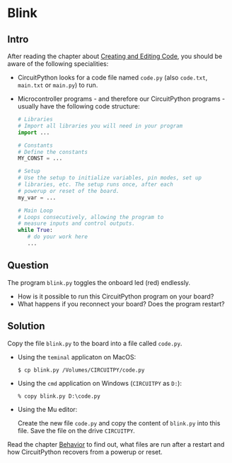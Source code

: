 # Blink

## Intro

After reading the chapter about [Creating and Editing Code](https://learn.adafruit.com/welcome-to-circuitpython/creating-and-editing-code), you should be aware of the following specialities:

- CircuitPython looks for a code file named `code.py` (also `code.txt`,  `main.txt` or `main.py`) to run.

- Microcontroller programs - and therefore our CircuitPython programs - usually have the following code structure:

  ```python
  # Libraries
  # Import all libraries you will need in your program
  import ...

  # Constants
  # Define the constants
  MY_CONST = ...

  # Setup
  # Use the setup to initialize variables, pin modes, set up
  # libraries, etc. The setup runs once, after each
  # powerup or reset of the board.
  my_var = ...

  # Main Loop
  # Loops consecutively, allowing the program to 
  # measure inputs and control outputs.
  while True:
     # do your work here
     ...
  ```

## Question

The program `blink.py` toggles the onboard led (red) endlessly.

 - How is it possible to run this CircuitPython program on your board?
 - What happens if you reconnect your board? Does the program restart?

## Solution

Copy the file `blink.py` to the board into a file called `code.py`. 

- Using the `teminal` applicaton on MacOS:

  ```shell
  $ cp blink.py /Volumes/CIRCUITPY/code.py
  ```

- Using the `cmd` application on Windows (`CIRCUITPY` as `D:`):

  ```shell
  % copy blink.py D:\code.py
  ```

- Using the Mu editor:

  Create the new file `code.py` and copy the content of `blink.py` into this file. Save the file on the drive `CIRCUITPY`.

Read the chapter [Behavior](https://circuitpython.readthedocs.io/en/5.3.x/docs/index.html#behavior) to find out, what files are run after a restart and how CircuitPython recovers from a powerup or reset.

